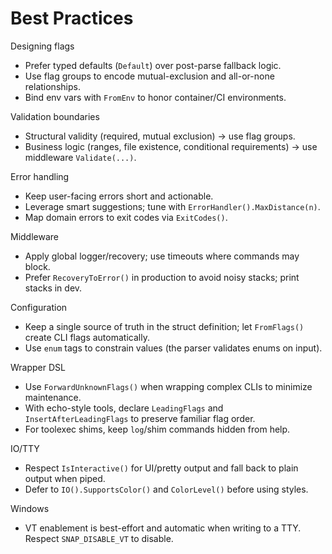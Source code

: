 # Best Practices

Designing flags
- Prefer typed defaults (`Default`) over post-parse fallback logic.
- Use flag groups to encode mutual-exclusion and all-or-none relationships.
- Bind env vars with `FromEnv` to honor container/CI environments.

Validation boundaries
- Structural validity (required, mutual exclusion) → use flag groups.
- Business logic (ranges, file existence, conditional requirements) → use middleware `Validate(...)`.

Error handling
- Keep user-facing errors short and actionable.
- Leverage smart suggestions; tune with `ErrorHandler().MaxDistance(n)`.
- Map domain errors to exit codes via `ExitCodes()`.

Middleware
- Apply global logger/recovery; use timeouts where commands may block.
- Prefer `RecoveryToError()` in production to avoid noisy stacks; print stacks in dev.

Configuration
- Keep a single source of truth in the struct definition; let `FromFlags()` create CLI flags automatically.
- Use `enum` tags to constrain values (the parser validates enums on input).

Wrapper DSL
- Use `ForwardUnknownFlags()` when wrapping complex CLIs to minimize maintenance.
- With echo-style tools, declare `LeadingFlags` and `InsertAfterLeadingFlags` to preserve familiar flag order.
- For toolexec shims, keep `log`/shim commands hidden from help.

IO/TTY
- Respect `IsInteractive()` for UI/pretty output and fall back to plain output when piped.
- Defer to `IO().SupportsColor()` and `ColorLevel()` before using styles.

Windows
- VT enablement is best-effort and automatic when writing to a TTY. Respect `SNAP_DISABLE_VT` to disable.
